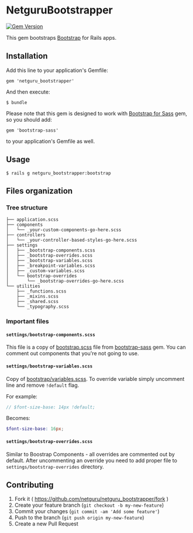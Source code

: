 # NetguruBootstrapper

[![Gem Version](https://badge.fury.io/rb/netguru_bootstrapper.svg)](http://badge.fury.io/rb/netguru_bootstrapper)

This gem bootstraps [Bootstrap](http://getbootstrap.com/) for Rails apps.

## Installation

Add this line to your application's Gemfile:
```
gem 'netguru_bootstrapper'
```

And then execute:
```
$ bundle
```

Please note that this gem is designed to work with [Bootstrap for Sass](https://github.com/twbs/bootstrap-sass) gem, so you should add:
```
gem 'bootstrap-sass'
```
to your application's Gemfile as well.

## Usage
```
$ rails g netguru_bootstrapper:bootstrap
```

## Files organization

### Tree structure
```
├── application.scss
├── components
│   └── _your-custom-components-go-here.scss
├── controllers
│   └── _your-controller-based-styles-go-here.scss
├── settings
│   ├── _bootstrap-components.scss
│   ├── _bootstrap-overrides.scss
│   ├── _bootstrap-variables.scss
│   ├── _breakpoint-variables.scss
│   ├── _custom-variables.scss
│   └── bootstrap-overrides
│       └── _bootstrap-overrides-go-here.scss
└── utilities
    ├── _functions.scss
    ├── _mixins.scss
    ├── _shared.scss
    └── _typography.scss
```

### Important files

#### <code>settings/bootstrap-components.scss</code>
This file is a copy of [bootstrap.scss](https://github.com/twbs/bootstrap-sass/blob/master/assets/stylesheets/_bootstrap.scss) file from [bootstrap-sass](https://github.com/twbs/bootstrap-sass) gem. You can comment out components that you're not going to use.

#### <code>settings/bootstrap-variables.scss</code>
Copy of [bootstrap/variables.scss](https://github.com/twbs/bootstrap-sass/blob/master/assets/stylesheets/bootstrap/_variables.scss). To override variable simply uncomment line and remove <code>!default</code> flag.

For example:
```scss
// $font-size-base: 14px !default;
```

Becomes:
```scss
$font-size-base: 16px;
```

#### <code>settings/bootstrap-overrides.scss</code>

Similar to Boostrap Components - all overrides are commented out by default. After uncommenting an override you need to add proper file to <code>settings/bootstrap-overrides</code> directory.


## Contributing

1. Fork it ( https://github.com/netguru/netguru_bootstrapper/fork )
2. Create your feature branch (`git checkout -b my-new-feature`)
3. Commit your changes (`git commit -am 'Add some feature'`)
4. Push to the branch (`git push origin my-new-feature`)
5. Create a new Pull Request
